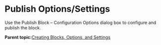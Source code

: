 # Publish Options/Settings

Use the Publish Block – Configuration Options dialog box to configure and publish the block.

**Parent topic:**[Creating Blocks, Options, and Settings](GUID-17CFFDD1-F9FA-4011-AA3A-32EEDDE0DFA2.md)

